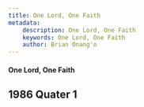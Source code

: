 ```yaml
---
title: One Lord, One Faith
metadata:
    description: One Lord, One Faith
    keywords: One Lord, One Faith
    author: Brian Onang'o
---
```


#### One Lord, One Faith

## 1986 Quater 1
